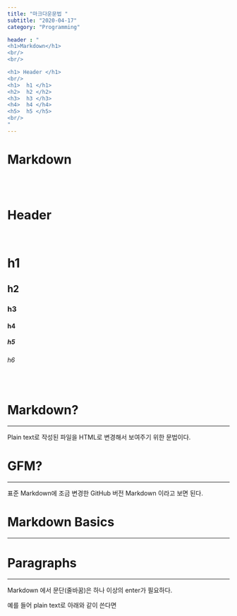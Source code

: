 ```yaml
---
title: "마크다운문법 "
subtitle: "2020-04-17"
category: "Programming"

header : "
<h1>Markdown</h1>
<br/>
<br/>

<h1> Header </h1>
<br/>
<h1>  h1 </h1> 
<h2>  h2 </h2> 
<h3>  h3 </h3> 
<h4>  h4 </h4> 
<h5>  h5 </h5>
<br/> 
"
---
```


# Markdown
<br/>
<br/>
   
# Header 
<br/>

# h1   

## h2   

### h3

#### h4

##### h5

###### h6
<br/>

# Markdown?
----
Plain text로 작성된 파일을 HTML로 변경해서 보여주기 위한 문법이다.

# GFM?
---
표준 Markdown에 조금 변경한 GitHub 버전 Markdown 이라고 보면 된다.

# Markdown Basics
----
# Paragraphs
----
Markdown 에서 문단(줄바꿈)은 하나 이상의 enter가 필요하다.

예를 들어 plain text로 아래와 같이 쓴다면

